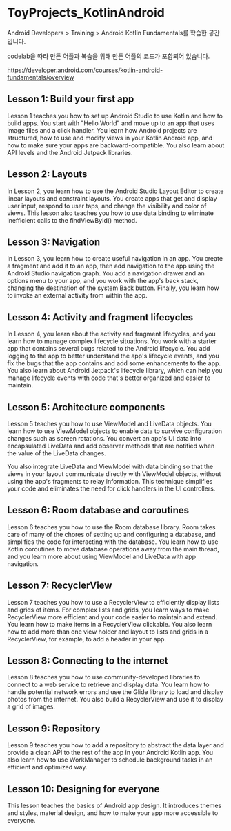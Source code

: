 # ToyProjects_KotlinAndroid

Android Developers > Training > Android Kotlin Fundamentals를 학습한 공간입니다.

codelab을 따라 만든 어플과 복습을 위해 만든 어플의 코드가 포함되어 있습니다.

https://developer.android.com/courses/kotlin-android-fundamentals/overview

## Lesson 1: Build your first app

Lesson 1 teaches you how to set up Android Studio to use Kotlin and how to build apps. You start with "Hello World" and move up to an app that uses image files and a click handler. You learn how Android projects are structured, how to use and modify views in your Kotlin Android app, and how to make sure your apps are backward-compatible. You also learn about API levels and the Android Jetpack libraries.

## Lesson 2: Layouts

In Lesson 2, you learn how to use the Android Studio Layout Editor to create linear layouts and constraint layouts. You create apps that get and display user input, respond to user taps, and change the visibility and color of views. This lesson also teaches you how to use data binding to eliminate inefficient calls to the findViewById() method.

## Lesson 3: Navigation

In Lesson 3, you learn how to create useful navigation in an app. You create a fragment and add it to an app, then add navigation to the app using the Android Studio navigation graph. You add a navigation drawer and an options menu to your app, and you work with the app's back stack, changing the destination of the system Back button. Finally, you learn how to invoke an external activity from within the app.

## Lesson 4: Activity and fragment lifecycles

In Lesson 4, you learn about the activity and fragment lifecycles, and you learn how to manage complex lifecycle situations. You work with a starter app that contains several bugs related to the Android lifecycle. You add logging to the app to better understand the app's lifecycle events, and you fix the bugs that the app contains and add some enhancements to the app. You also learn about Android Jetpack's lifecycle library, which can help you manage lifecycle events with code that's better organized and easier to maintain.

## Lesson 5: Architecture components

Lesson 5 teaches you how to use ViewModel and LiveData objects. You learn how to use ViewModel objects to enable data to survive configuration changes such as screen rotations. You convert an app's UI data into encapsulated LiveData and add observer methods that are notified when the value of the LiveData changes.

You also integrate LiveData and ViewModel with data binding so that the views in your layout communicate directly with ViewModel objects, without using the app's fragments to relay information. This technique simplifies your code and eliminates the need for click handlers in the UI controllers.

## Lesson 6: Room database and coroutines

Lesson 6 teaches you how to use the Room database library. Room takes care of many of the chores of setting up and configuring a database, and simplifies the code for interacting with the database. You learn how to use Kotlin coroutines to move database operations away from the main thread, and you learn more about using ViewModel and LiveData with app navigation.

## Lesson 7: RecyclerView

Lesson 7 teaches you how to use a RecyclerView to efficiently display lists and grids of items. For complex lists and grids, you learn ways to make RecyclerView more efficient and your code easier to maintain and extend. You learn how to make items in a RecyclerView clickable. You also learn how to add more than one view holder and layout to lists and grids in a RecyclerView, for example, to add a header in your app.

## Lesson 8: Connecting to the internet

Lesson 8 teaches you how to use community-developed libraries to connect to a web service to retrieve and display data. You learn how to handle potential network errors and use the Glide library to load and display photos from the internet. You also build a RecyclerView and use it to display a grid of images.

## Lesson 9: Repository

Lesson 9 teaches you how to add a repository to abstract the data layer and provide a clean API to the rest of the app in your Android Kotlin app. You also learn how to use WorkManager to schedule background tasks in an efficient and optimized way.

## Lesson 10: Designing for everyone

This lesson teaches the basics of Android app design. It introduces themes and styles, material design, and how to make your app more accessible to everyone.
